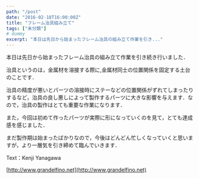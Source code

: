 ```yaml
---
path: "/post"
date: "2016-02-18T16:00:00Z"
title: "フレーム治具組み立て"
tags: ["未分類"]
# dummy
excerpt: "本日は先日から始まったフレーム治具の組み立て作業を引き..."
---
```




[](18-1.jpg)

本日は先日から始まったフレーム治具の組み立て作業を引き続き行いました．

治具というのは，金属材を溶接する際に,金属材同士の位置関係を固定する土台のことです．

治具の精度が悪いとパーツの溶接時にステーなどの位置関係がずれてしまったりするなど，治具の良し悪しによって製作するパーツに大きな影響を与えます．なので，治具の製作はとても重要な作業になります．

また，今回は初めて作ったパーツが実際に形になっていくのを見て，とても達成感を感じました．

まだ製作期は始まったばかりなので，今後はどんどん忙しくなっていくと思いますが，より一層気を引き締めて臨んでいきます．

Text：Kenji Yanagawa

[http://www.grandelfino.net](http://www.grandelfino.net)

